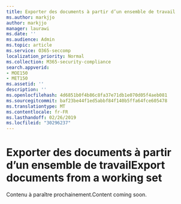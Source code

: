 ```yaml
---
title: Exporter des documents à partir d’un ensemble de travail
ms.author: markjjo
author: markjjo
manager: laurawi
ms.date: ''
ms.audience: Admin
ms.topic: article
ms.service: O365-seccomp
localization_priority: Normal
ms.collection: M365-security-compliance
search.appverid:
- MOE150
- MET150
ms.assetid: ''
description: ''
ms.openlocfilehash: 4d6851b0f4b86c8fa37e71db1e070d05f4aeb081
ms.sourcegitcommit: baf23be44f1ed5abbf84f140b5ffa64fce605478
ms.translationtype: MT
ms.contentlocale: fr-FR
ms.lasthandoff: 02/26/2019
ms.locfileid: "30296237"
---
```

# <a name="export-documents-from-a-working-set"></a><span data-ttu-id="b9002-102">Exporter des documents à partir d’un ensemble de travail</span><span class="sxs-lookup"><span data-stu-id="b9002-102">Export documents from a working set</span></span>

<span data-ttu-id="b9002-103">Contenu à paraître prochainement.</span><span class="sxs-lookup"><span data-stu-id="b9002-103">Content coming soon.</span></span>